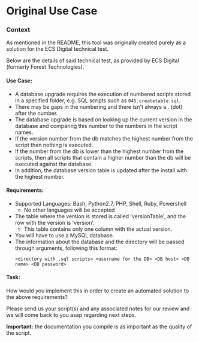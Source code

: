 Original Use Case
=================

### Context

As mentioned in the README, this tool was originally created purely as a 
solution for the ECS Digital technical test.

Below are the details of said technical test, as provided by ECS Digital (formerly Forest Technologies).

#### Use Case: 

* A database upgrade requires the execution of numbered scripts stored in a specified folder, e.g. SQL scripts such as `045.createtable.sql`.
* There may be gaps in the numbering and there isn't always a . (dot) after the number. 
* The database upgrade is based on looking up the current version in the database and comparing this number to the numbers in the script names. 
* If the version number from the db matches the highest number from the script then nothing is executed. 
* If the number from the db is lower than the highest number from the scripts, then all scripts that contain a higher number than the db will be executed against the database. 
* In addition, the database version table is updated after the install with the highest number. 


#### Requirements:

* Supported Languages: Bash, Python2.7, PHP, Shell, Ruby, Powershell
  * No other languages will be accepted
* The table where the version is stored is called 'versionTable', and the row with the version is 'version'.
  * This table contains only one column with the actual version.
* You will have to use a MySQL database.
* The information about the database and the directory will be passed 
through arguments, following this format:
  ```
  <directory with .sql scripts> <username for the DB> <DB host> <DB name> <DB password>
  ```
 

#### Task:

How would you implement this in order to create an automated solution to the above requirements?

Please send us your script(s) and any associated notes for our review and we will come back to you asap regarding next steps.

**Important:** the documentation you compile is as important as the quality of the script.

